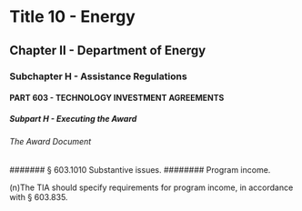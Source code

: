 
# Title 10 - Energy
## Chapter II - Department of Energy
### Subchapter H - Assistance Regulations
#### PART 603 - TECHNOLOGY INVESTMENT AGREEMENTS
##### Subpart H - Executing the Award
###### The Award Document
####### § 603.1010 Substantive issues.
######## Program income.

(n)The TIA should specify requirements for program income, in accordance with § 603.835.
